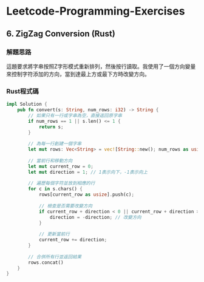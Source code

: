 # Leetcode-Programming-Exercises

## 6. ZigZag Conversion (Rust)

### 解題思路
這題要求將字串按照Z字形模式重新排列，然後按行讀取。我使用了一個方向變量來控制字符添加的方向，當到達最上方或最下方時改變方向。

### Rust程式碼
```rust
impl Solution {
    pub fn convert(s: String, num_rows: i32) -> String {
        // 如果只有一行或字串為空，直接返回原字串
        if num_rows == 1 || s.len() <= 1 {
            return s;
        }
        
        // 為每一行創建一個字串
        let mut rows: Vec<String> = vec![String::new(); num_rows as usize];
        
        // 當前行和移動方向
        let mut current_row = 0;
        let mut direction = 1; // 1表示向下，-1表示向上
        
        // 遍歷每個字符並放到相應的行
        for c in s.chars() {
            rows[current_row as usize].push(c);
            
            // 檢查是否需要改變方向
            if current_row + direction < 0 || current_row + direction >= num_rows {
                direction = -direction; // 改變方向
            }
            
            // 更新當前行
            current_row += direction;
        }
        
        // 合併所有行並返回結果
        rows.concat()
    }
}
